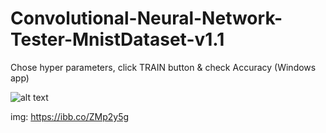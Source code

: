 # Convolutional-Neural-Network-Tester-MnistDataset-v1.1
Chose hyper parameters, click TRAIN button &amp; check Accuracy (Windows app)

![alt text](https://i.ibb.co/mcVNQky/CNNapp.png)

img: https://ibb.co/ZMp2y5g
